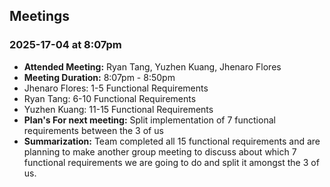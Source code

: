 ## Meetings

### 2025-17-04 at 8:07pm
- **Attended Meeting:** Ryan Tang, Yuzhen Kuang, Jhenaro Flores
- **Meeting Duration:** 8:07pm - 8:50pm
- Jhenaro Flores: 1-5 Functional Requirements
- Ryan Tang: 6-10 Functional Requirements
- Yuzhen Kuang: 11-15 Functional Requirements
- **Plan's For next meeting:** Split implementation of 7 functional requirements between the 3 of us
- **Summarization:** Team completed all 15 functional requirements and are planning to make another group meeting to discuss about which 7 functional requirements we are going to do and split it amongst the 3 of us. 

